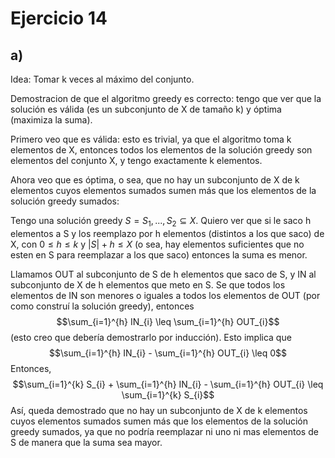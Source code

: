 # Ejercicio 14
## a) 
Idea: Tomar k veces al máximo del conjunto. 

Demostracion de que el algoritmo greedy es correcto: tengo que ver que la solución es válida (es un subconjunto de X de tamaño k) y óptima (maximiza la suma). 

Primero veo que es válida: esto es trivial, ya que el algoritmo toma k elementos de X, entonces todos los elementos de la solución greedy son elementos del conjunto X, y tengo exactamente k elementos. 

Ahora veo que es óptima, o sea, que no hay un subconjunto de X de k elementos cuyos elementos sumados sumen más que los elementos de la solución greedy sumados: 

Tengo una solución greedy $S={S_1, ..., S_2} \subseteq X$. Quiero ver que si le saco h elementos a S y los reemplazo por h elementos (distintos a los que saco) de X, con $0 \leq h \leq k$ y $|S| + h \leq X$ (o sea, hay elementos suficientes que no esten en S para reemplazar a los que saco)  entonces la suma es menor. 

Llamamos OUT al subconjunto de S de h elementos que saco de S, y IN al subconjunto de X de h elementos que meto en S. Se que todos los elementos de IN son menores o iguales a todos los elementos de OUT (por como construí la solución greedy), entonces $$\sum_{i=1}^{h} IN_{i} \leq \sum_{i=1}^{h} OUT_{i}$$ (esto creo que debería demostrarlo por inducción). Esto implica que $$\sum_{i=1}^{h} IN_{i} - \sum_{i=1}^{h} OUT_{i} \leq 0$$
Entonces, $$\sum_{i=1}^{k} S_{i} + \sum_{i=1}^{h} IN_{i} - \sum_{i=1}^{h} OUT_{i} \leq \sum_{i=1}^{k} S_{i}$$
Así, queda demostrado que no hay un subconjunto de X de k elementos cuyos elementos sumados sumen más que los elementos de la solución greedy sumados, ya que no podría reemplazar ni uno ni mas elementos de S de manera que la suma sea mayor. 
